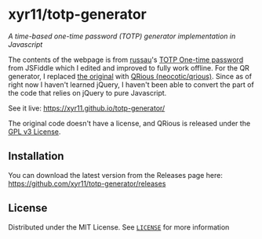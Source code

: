 # xyr11/totp-generator

*A time-based one-time password (TOTP) generator implementation in Javascript*

The contents of the webpage is from [russau](https://jsfiddle.net/user/russau/fiddles/)'s [TOTP One-time password](https://jsfiddle.net/russau/ch8PK/) from JSFiddle which I edited and improved to fully work offline. For the QR generator, I replaced [the original](https://developers.google.com/chart/infographics/docs/qr_codes "the original was Google Charts API") with [QRious (neocotic/qrious)](https://github.com/neocotic/qrious). Since as of right now I haven't learned jQuery, I haven't been able to convert the part of the code that relies on jQuery to pure Javascript.

See it live: <https://xyr11.github.io/totp-generator/>

The original code doesn't have a license, and QRious is released under the [GPL v3 License](https://www.gnu.org/licenses/gpl-3.0.en.html).

## Installation
You can download the latest version from the Releases page here: <https://github.com/xyr11/totp-generator/releases>

## License
Distributed under the MIT License. See [`LICENSE`](https://github.com/xyr11/totp-generator/blob/main/LICENSE) for more information
